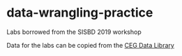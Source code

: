 # data-wrangling-practice

Labs borrowed from the SISBD 2019 workshop

Data for the labs can be copied from the [CEG Data Library](https://drive.google.com/drive/folders/0AH4LL5Mfr6QWUk9PVA)
